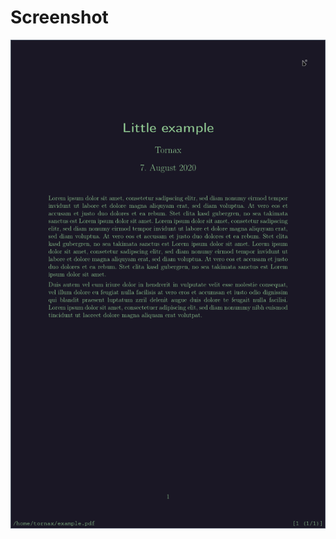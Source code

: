 # Screenshot
![oh no! The screenshot can't be load :(](https://github.com/TornaxO7/my_configs/blob/master/zathura/Screenshot.png?raw=true)

